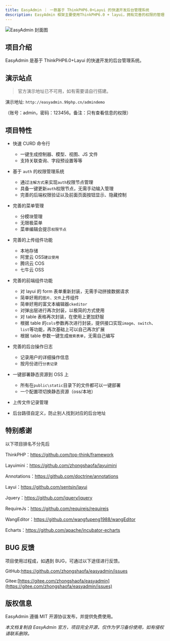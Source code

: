 ```yaml
---
title: EasyAdmin ｜ 一款基于 ThinkPHP6.0+Layui 的快速开发后台管理系统
description: EasyAdmin 框架主要使用ThinkPHP6.0 + layui，拥有完善的权限的管理模块以及敏捷的开发方式，让你开发起来更加的舒服。
---
```


![EasyAdmin 封面图](https://pic.shejibiji.com/i/2025/01/15/67878915518b4.png)

## 项目介绍

EasyAdmin 是基于 ThinkPHP6.0+Layui 的快速开发的后台管理系统。

## 演示站点

> 官方演示地址已不可用，如有需要请自行搭建。

演示地址: `http://easyadmin.99php.cn/admindemo`

（账号：admin，密码：123456。备注：只有查看信息的权限）

## 项目特性

- 快速 CURD 命令行

  - 一键生成控制器、模型、视图、JS 文件
  - 支持关联查询、字段预设置等等

- 基于 `auth` 的权限管理系统

  - 通过`注解方式`来实现`auth`权限节点管理
  - 具备一键更新`auth`权限节点，无需手动输入管理
  - 完善的后端权限验证以及前面页面按钮显示、隐藏控制

- 完善的菜单管理

  - 分模块管理
  - 无限极菜单
  - 菜单编辑会提示`权限节点`

- 完善的上传组件功能

  - 本地存储
  - 阿里云 OSS`建议使用`
  - 腾讯云 COS
  - 七牛云 OSS

- 完善的前端组件功能

  - 对 layui 的 form 表单重新封装，无需手动拼接数据请求
  - 简单好用的`图片、文件`上传组件
  - 简单好用的富文本编辑器`ckeditor`
  - 对弹出层进行再次封装，以极简的方式使用
  - 对 table 表格再次封装，在使用上更加舒服
  - 根据 table 的`cols`参数再次进行封装，提供接口实现`image`、`switch`、`list`等功能，再次基础上可以自己再次扩展
  - 根据 table 参数一键生成`搜索表单`，无需自己编写

- 完善的后台操作日志

  - 记录用户的详细操作信息
  - 按月份进行`分表记录`

- 一键部署静态资源到 OSS 上

  - 所有在`public\static`目录下的文件都可以一键部署
  - 一个配置项切换静态资源（oss/本地）

- 上传文件记录管理

- 后台路径自定义，防止别人找到对应的后台地址

## 特别感谢

以下项目排名不分先后

ThinkPHP：https://github.com/top-think/framework

Layuimini：https://github.com/zhongshaofa/layuimini

Annotations：https://github.com/doctrine/annotations

Layui：https://github.com/sentsin/layui

Jquery：https://github.com/jquery/jquery

RequireJs：https://github.com/requirejs/requirejs

WangEditor：https://github.com/wangfupeng1988/wangEditor

Echarts：https://github.com/apache/incubator-echarts

## BUG 反馈

项目使用过程成，如遇到 BUG，可通过以下途径进行反馈。

GitHub:https://github.com/zhongshaofa/easyadmin/issues

Gitee:[https://gitee.com/zhongshaofa/easyadmin](https://gitee.com/zhongshaofa/easyadmin/issues)

## 版权信息

EasyAdmin 遵循 MIT 开源协议发布，并提供免费使用。

_本文档复制自 EasyAdmin 官方，项目完全开源，仅作为学习备份使用，如有侵权请联系删除。_
